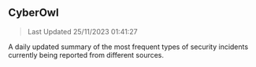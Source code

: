 ## CyberOwl 
> Last Updated 25/11/2023 01:41:27 


A daily updated summary of the most frequent types of security incidents currently being reported from different sources.

